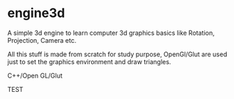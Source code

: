 # engine3d
A simple 3d engine to learn computer 3d graphics basics like Rotation, Projection, Camera etc.

All this stuff is made from scratch for study purpose, OpenGl/Glut are used just to set the graphics environment and draw triangles.

C++/Open GL/Glut

TEST
